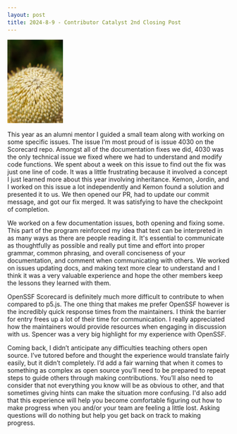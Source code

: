```yaml
---
layout: post
title: 2024-8-9 - Contributor Catalyst 2nd Closing Post
---
```


<img src="/images/Starred (3453).jpg" width="25%"/>

This year as an alumni mentor I guided a small team along with working on some specific issues. The issue I’m most proud of is issue 4030 on the Scorecard repo. Amongst all of the documentation fixes we did, 4030 was the only technical issue we fixed where we had to understand and modify code functions. We spent about a week on this issue to find out the fix was just one line of code. It was a little frustrating because it involved a concept I just learned more about this year involving inheritance. Kemon, Jordin, and I worked on this issue a lot independently and Kemon found a solution and presented it to us. We then opened our PR, had to update our commit message, and got our fix merged. It was satisfying to have the checkpoint of completion.

We worked on a few documentation issues, both opening and fixing some. This part of the program reinforced my idea that text can be interpreted in as many ways as there are people reading it. It's essential to communicate as thoughtfully as possible and really put time and effort into proper grammar, common phrasing, and overall conciseness of your documentation, and comment when communicating with others. We worked on issues updating docs, and making text more clear to understand and I think it was a very valuable experience and hope the other members keep the lessons they learned with them.

OpenSSF Scorecard is definitely much more difficult to contribute to when compared to p5.js. The one thing that makes me prefer OpenSSF however is the incredibly quick response times from the maintainers. I think the barrier for entry frees up a lot of their time for communication. I really appreciated how the maintainers would provide resources when engaging in discussion with us. Spencer was a very big highlight for my experience with OpenSSF.

Coming back, I didn’t anticipate any difficulties teaching others open source. I’ve tutored before and thought the experience would translate fairly easily, but it didn’t completely. I’d add a fair warning that when it comes to something as complex as open source you’ll need to be prepared to repeat steps to guide others through making contributions. You’ll also need to consider that not everything you know will be as obvious to other, and that sometimes giving hints can make the situation more confusing. I'd also add that this experience will help you become comfortable figuring out how to make progress when you and/or your team are feeling a little lost. Asking questions will do nothing but help you get back on track to making progress.

